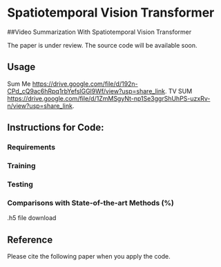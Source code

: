 # Spatiotemporal Vision Transformer

##Video Summarization With Spatiotemporal Vision Transformer

The paper is under review.
The source code will be available soon. 



## Usage

Sum Me
https://drive.google.com/file/d/192n-CPd_cQ9ac6hRpq1rbYefslGGl9Wf/view?usp=share_link.
TV SUM
https://drive.google.com/file/d/1ZmMSgyNt-np1Se3ggrShUhPS-uzxRv-n/view?usp=share_link.

## Instructions for Code:
### Requirements

### Training

### Testing

### Comparisons with State-of-the-art Methods (%)


.h5 file download



## Reference 

Please cite the following paper when you apply the code. 


